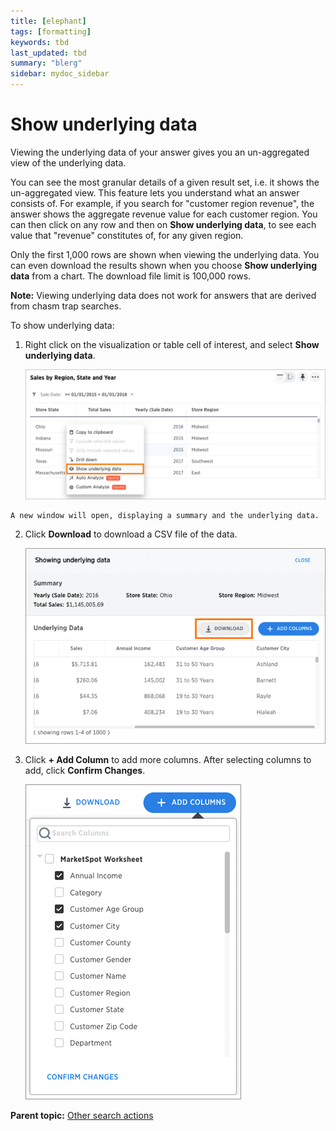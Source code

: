 ```yaml
---
title: [elephant]
tags: [formatting]
keywords: tbd
last_updated: tbd
summary: "blerg"
sidebar: mydoc_sidebar
---
```

# Show underlying data

Viewing the underlying data of your answer gives you an un-aggregated view of the underlying data.

You can see the most granular details of a given result set, i.e. it shows the un-aggregated view. This feature lets you understand what an answer consists of. For example, if you search for "customer region revenue", the answer shows the aggregate revenue value for each customer region. You can then click on any row and then on **Show underlying data**, to see each value that "revenue" constitutes of, for any given region.

Only the first 1,000 rows are shown when viewing the underlying data. You can even download the results shown when you choose **Show underlying data** from a chart. The download file limit is 100,000 rows.

**Note:** Viewing underlying data does not work for answers that are derived from chasm trap searches.

To show underlying data:

1.   Right click on the visualization or table cell of interest, and select **Show underlying data**. 

     ![](../../images/show_underlying_data.png "Show underlying data option") 

    A new window will open, displaying a summary and the underlying data.

2.   Click **Download** to download a CSV file of the data. 

     ![](../../images/showing_underlying_data.png "Download underlying data") 

3.   Click **+ Add Column** to add more columns. After selecting columns to add, click **Confirm Changes**. 

     ![](../../images/add_columns_underlying_data.png "Add columns to underlying data") 


**Parent topic:** [Other search actions](../../pages/complex_searches/search_actions.html)

